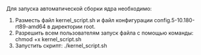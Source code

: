 Для запуска автоматической сборки ядра необходимо:
1. Разместь файл kernel_script.sh и файл конфигурации config.5-10.180-rt89-amd64 в директории root.
2. Разрешить всем пользователям запуск файла с помощью команды: chmod +x kernel_script.sh 
3. Запустить скрипт: ./kernel_script.sh
